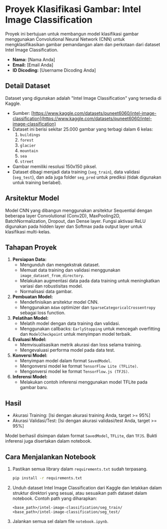# Proyek Klasifikasi Gambar: Intel Image Classification

Proyek ini bertujuan untuk membangun model klasifikasi gambar menggunakan Convolutional Neural Network (CNN) untuk mengklasifikasikan gambar pemandangan alam dan perkotaan dari dataset Intel Image Classification.

- **Nama:** [Nama Anda]
- **Email:** [Email Anda]
- **ID Dicoding:** [Username Dicoding Anda]

## Detail Dataset

Dataset yang digunakan adalah "Intel Image Classification" yang tersedia di Kaggle.
- Sumber: [https://www.kaggle.com/datasets/puneet6060/intel-image-classification](https://www.kaggle.com/datasets/puneet6060/intel-image-classification)
- Dataset ini berisi sekitar 25.000 gambar yang terbagi dalam 6 kelas:
    1.  `buildings`
    2.  `forest`
    3.  `glacier`
    4.  `mountain`
    5.  `sea`
    6.  `street`
- Gambar memiliki resolusi 150x150 piksel.
- Dataset dibagi menjadi data training (`seg_train`), data validasi (`seg_test`), dan ada juga folder `seg_pred` untuk prediksi (tidak digunakan untuk training berlabel).

## Arsitektur Model

Model CNN yang dibangun menggunakan arsitektur Sequential dengan beberapa layer Convolutional (Conv2D), MaxPooling2D, BatchNormalization, Dropout, dan Dense layer. Fungsi aktivasi ReLU digunakan pada hidden layer dan Softmax pada output layer untuk klasifikasi multi-kelas.

## Tahapan Proyek

1.  **Persiapan Data:**
    * Mengunduh dan mengekstrak dataset.
    * Memuat data training dan validasi menggunakan `image_dataset_from_directory`.
    * Melakukan augmentasi data pada data training untuk meningkatkan variasi dan robustisitas model.
    * Normalisasi data gambar.
2.  **Pembuatan Model:**
    * Mendefinisikan arsitektur model CNN.
    * Menggunakan `Adam` optimizer dan `SparseCategoricalCrossentropy` sebagai loss function.
3.  **Pelatihan Model:**
    * Melatih model dengan data training dan validasi.
    * Menggunakan callbacks: `EarlyStopping` untuk mencegah overfitting dan `ModelCheckpoint` untuk menyimpan model terbaik.
4.  **Evaluasi Model:**
    * Memvisualisasikan metrik akurasi dan loss selama training.
    * Mengevaluasi performa model pada data test.
5.  **Konversi Model:**
    * Menyimpan model dalam format `SavedModel`.
    * Mengonversi model ke format `TensorFlow Lite (TFLite)`.
    * Mengonversi model ke format `TensorFlow.js (TFJS)`.
6.  **Inferensi Model:**
    * Melakukan contoh inferensi menggunakan model TFLite pada gambar baru.

## Hasil

- Akurasi Training: [Isi dengan akurasi training Anda, target >= 95%]
- Akurasi Validasi/Test: [Isi dengan akurasi validasi/test Anda, target >= 95%]

Model berhasil disimpan dalam format `SavedModel`, `TFLite`, dan `TFJS`. Bukti inferensi juga disertakan dalam notebook.

## Cara Menjalankan Notebook

1.  Pastikan semua library dalam `requirements.txt` sudah terpasang.
    ```bash
    pip install -r requirements.txt
    ```
2.  Unduh dataset Intel Image Classification dari Kaggle dan letakkan dalam struktur direktori yang sesuai, atau sesuaikan path dataset dalam notebook.
    Contoh path yang diharapkan:
    ```
    <base_path>/intel-image-classification/seg_train/
    <base_path>/intel-image-classification/seg_test/
    ```
3.  Jalankan semua sel dalam file `notebook.ipynb`.
